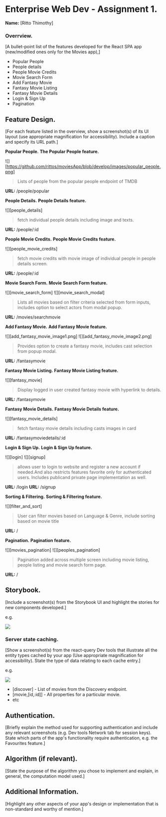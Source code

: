 # Enterprise Web Dev - Assignment 1.

__Name:__ [Ritto Thimothy]

### Overrview.

[A bullet-point list of the features developed for the React SPA app (new/modified ones only for the Movies app),]

+ Popular People
+ People details
+ People Movie Credits
+ Movie Search Form
+ Add Fantasy Movie
+ Fantasy Movie Listing
+ Fantasy Movie Details
+ Login & Sign Up
+ Pagination

## Feature Design.

[For each feature listed in the overview, show a screenshot(s) of its UI layout (use appropriate magnification for accessibility). Include a caption and specify its URL path.]

__Popular People.__
__The Popular People feature.__


![][https://github.com/rittos/moviesApp/blob/develop/images/popular_people.png]

> Lists of people from the popular people endpoint of TMDB

__URL:__ /people/popular

__People Details.__
__People Details feature.__

![][people_details]

> fetch individual people details including image and texts.

__URL:__ /people/:id

__People Movie Credits.__
__People Movie Credits feature.__

![][people_movie_credits]

> fetch movie credits with movie image of individual people in people details screen.

__URL:__ /people/:id

__Movie Search Form.__
__Movie Search Form feature.__

![][movie_search_form]
![][movie_search_modal]

> Lists all movies based on filter criteria selected from form inputs, includes option to select actors from modal popup.

__URL:__ /movies/searchmovie


__Add Fantasy Movie.__
__Add Fantasy Movie feature.__

![][add_fantasy_movie_image1.png]
![][add_fantasy_movie_image2.png]

> Provides option to create a fantasy movie, includes cast selection from popup modal.

__URL:__ /fantasymovie

__Fantasy Movie Listing.__
__Fantasy Movie Listing feature.__

![][fantasy_movie]

> Display logged in user created fantasy movie with hyperlink to details.

__URL:__ /fantasymovie

__Fantasy Movie Details.__
__Fantasy Movie Details feature.__

![][fantasy_movie_details]

> fetch fantasy movie details including casts images in card 

__URL:__ /fantasymoviedetails/:id

__Login & Sign Up.__
__Login & Sign Up feature.__

![][login]
![][signup]

> allows user to login to website and register a new account if needed.And also restricts features favorite only for authenticated users. Includes publicand private page implementation as well.

__URL:__ /login
__URL:__ /signup

__Sorting & Filtering.__
__Sorting & Filtering feature.__

![][filter_and_sort]

> User can filter movies based on Language & Genre, include sorting based on movie title

__URL:__ /

__Pagination.__
__Pagination feature.__

![][movies_pagination]
![][peoples_pagination]

> Pagination added across multiple screen including movie listing, people listing and movie search form page.

__URL:__ /


## Storybook.

[Include a screenshot(s) from the Storybook UI and highlight the stories for new components developed.]

e.g.

![][image5]


### Server state caching.

[Show a screenshot(s) from the react-query Dev tools that illustrate all the entity types cached by your app (Use appropriate magnification for accessibility). State the type of data relating to each cache entry.]

e.g.

![][image4]

+ [discover] - List of movies from the Discovery endpoint.
+ [movie,[id,:id]] - All properties for a particular movie.
+ etc

## Authentication.

[Briefly explain the method used for supporting authentication and include any relevant screenshots (e.g. Dev tools Network tab for session keys). State which parts of the app's functionality require authentication, e.g. the Favourites feature.]

## Algorithm (if relevant).

[State the purpose of the algorithm you chose to implement and explain, in general, the computation model used.]

## Additional Information.

[Highlight any other aspects of your app's design or implementation that is non-standard and worthy of mention.]

[image1]: ./images/image1.png
[image2]: ./images/image2.png
[image3]: ./images/image3.png
[image4]: ./images/image4.png
[image5]: ./images/image5.png